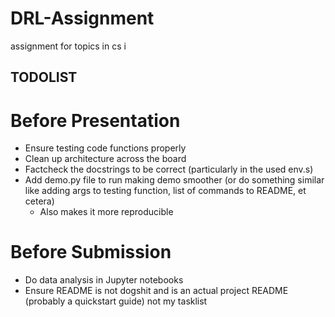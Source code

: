 # DRL-Assignment
assignment for topics in cs i

## TODOLIST
# Before Presentation
- Ensure testing code functions properly
- Clean up architecture across the board
- Factcheck the docstrings to be correct (particularly in the used env.s)
- Add demo.py file to run making demo smoother (or do something similar like adding args to testing function, list of commands to README, et cetera)
    - Also makes it more reproducible

# Before Submission
- Do data analysis in Jupyter notebooks
- Ensure README is not dogshit and is an actual project README (probably a quickstart guide) not my tasklist